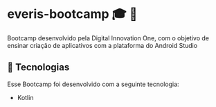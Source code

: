 # everis-bootcamp :mortar_board: :pencil: 
Bootcamp desenvolvido pela Digital Innovation One, com o objetivo de ensinar criação de aplicativos com a plataforma do Android Studio

## 🚀 Tecnologias

Esse Bootcamp foi desenvolvido com a seguinte tecnologia:

- Kotlin
